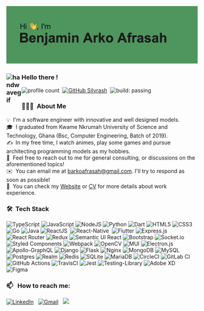![BannerGIF](./header.png)


### <img alt="handwavegif" src="https://user-images.githubusercontent.com/39513876/112366216-8cfe7400-8cfe-11eb-8116-7d3dbae20e97.gif" width='40' align="left"/> Hello there !
![profile count](https://komarev.com/ghpvc/?username=Silvrash&color=red)&nbsp;
[![GitHub Silvrash](https://img.shields.io/github/followers/Silvrash?label=follow&style=social)](https://github.com/Silvrash)&nbsp;
![build: passing](https://img.shields.io/badge/build-passing-success)
### 👨🏻‍💻 &nbsp;About Me

💡 &nbsp;I'm a software engineer with innovative and well designed models. \
🎓 &nbsp;I graduated from Kwame Nkrumah University of Science and Technology, Ghana (Bsc, Computer Engineering, Batch of 2019).\
✍️ &nbsp;In my free time, I watch animes, play some games and pursue architecting programming models as my hobbies.\
💬 &nbsp;Feel free to reach out to me for general consulting, or discussions on the aforementioned topics!\
✉️ &nbsp;You can email me at barkoafrasah@gmail.com. I'll try to respond as soon as possible!\
📄 &nbsp;You can check my [Website](https://benjin.netlify.app/) or [CV](https://github.com/Silvrash/cv/blob/main/example/cv.pdf) for more details about work experience.


### 🛠 &nbsp;Tech Stack

![TypeScript](https://img.shields.io/badge/typescript-%23007ACC.svg?style=plastic&logo=typescript&logoColor=white)
![JavaScript](https://img.shields.io/badge/javascript-%23323330.svg?style=plastic&logo=javascript&logoColor=%23F7DF1E)
![NodeJS](https://img.shields.io/badge/node.js-6DA55F?style=plastic&logo=node.js&logoColor=white)
![Python](https://img.shields.io/badge/python-3670A0?style=plastic&logo=python&logoColor=ffdd54)
![Dart](https://img.shields.io/badge/dart-%230175C2.svg?style=plastic&logo=dart&logoColor=white)
![HTML5](https://img.shields.io/badge/html5-%23E34F26.svg?style=plastic&logo=html5&logoColor=white)
![CSS3](https://img.shields.io/badge/css3-%231572B6.svg?style=plastic&logo=css3&logoColor=white)
![Go](https://img.shields.io/badge/go-%2300ADD8.svg?style=plastic&logo=go&logoColor=white)
![Java](https://img.shields.io/badge/java-%23ED8B00.svg?style=plastic&logo=java&logoColor=white)
![ReactJS](https://img.shields.io/badge/-ReactJS-05122A?style=plastic&logo=react&logoColor=%2361DAFB)&nbsp;
![React-Native](https://img.shields.io/badge/-React_Native-05122A?style=plastic&logo=react&logoColor=%2361DAFB)&nbsp;
![Flutter](https://img.shields.io/badge/Flutter-%2302569B.svg?style=plastic&logo=Flutter&logoColor=white)
![Express.js](https://img.shields.io/badge/express.js-%23404d59.svg?style=plastic&logo=express&logoColor=%2361DAFB)
![React Router](https://img.shields.io/badge/React_Router-CA4245?style=plastic&logo=react-router&logoColor=white)
![Redux](https://img.shields.io/badge/redux-%23593d88.svg?style=plastic&logo=redux&logoColor=white)
![Semantic UI React](https://img.shields.io/badge/Semantic%20UI%20React-%2335BDB2.svg?style=plastic&logo=SemanticUIReact&logoColor=white)
![Bootstrap](https://img.shields.io/badge/bootstrap-%23563D7C.svg?style=plastic&logo=bootstrap&logoColor=white)
![Socket.io](https://img.shields.io/badge/Socket.io-black?style=plastic&logo=socket.io&badgeColor=010101)
![Styled Components](https://img.shields.io/badge/styled--components-DB7093?style=plastic&logo=styled-components&logoColor=white)
![Webpack](https://img.shields.io/badge/webpack-%238DD6F9.svg?style=plastic&logo=webpack&logoColor=black)
![OpenCV](https://img.shields.io/badge/opencv-%23white.svg?style=plastic&logo=opencv&logoColor=white)
![MUI](https://img.shields.io/badge/MUI-%230081CB.svg?style=plastic&logo=material-ui&logoColor=white)
![Electron.js](https://img.shields.io/badge/Electron-191970?style=plastic&logo=Electron&logoColor=white)
![Apollo-GraphQL](https://img.shields.io/badge/-ApolloGraphQL-311C87?style=plastic&logo=apollo-graphql)
![Django](https://img.shields.io/badge/django-%23092E20.svg?style=plastic&logo=django&logoColor=white)
![Flask](https://img.shields.io/badge/flask-%23000.svg?style=plastic&logo=flask&logoColor=white)
![Nginx](https://img.shields.io/badge/nginx-%23009639.svg?style=plastic&logo=nginx&logoColor=white)
![MongoDB](https://img.shields.io/badge/MongoDB-%234ea94b.svg?style=plastic&logo=mongodb&logoColor=white)
![MySQL](https://img.shields.io/badge/mysql-%2300f.svg?style=plastic&logo=mysql&logoColor=white)
![Postgres](https://img.shields.io/badge/postgres-%23316192.svg?style=plastic&logo=postgresql&logoColor=white)
![Realm](https://img.shields.io/badge/Realm-39477F?style=plastic&logo=realm&logoColor=white)
![Redis](https://img.shields.io/badge/redis-%23DD0031.svg?style=plastic&logo=redis&logoColor=white)
![SQLite](https://img.shields.io/badge/sqlite-%2307405e.svg?style=plastic&logo=sqlite&logoColor=white)
![MariaDB](https://img.shields.io/badge/MariaDB-003545?style=plastic&logo=mariadb&logoColor=white)
![CircleCI](https://img.shields.io/badge/CIRCLECI-%23161616.svg?style=plastic&logo=circleci&logoColor=white)
![GitLab CI](https://img.shields.io/badge/GitLabCI-%23181717.svg?style=plastic&logo=gitlab&logoColor=white)
![GitHub Actions](https://img.shields.io/badge/githubactions-%232671E5.svg?style=plastic&logo=githubactions&logoColor=white)
![TravisCI](https://img.shields.io/badge/travisci-%232B2F33.svg?style=plastic&logo=travis&logoColor=white)
![Jest](https://img.shields.io/badge/-jest-%23C21325?style=plastic&logo=jest&logoColor=white)
![Testing-Library](https://img.shields.io/badge/-TestingLibrary-%23E33332?style=plastic&logo=testing-library&logoColor=white)
![Adobe XD](https://img.shields.io/badge/Adobe%20XD-470137?style=plastic&logo=Adobe%20XD&logoColor=#FF61F6)
![Figma](https://img.shields.io/badge/figma-%23F24E1E.svg?style=plastic&logo=figma&logoColor=white)

### 📫 &nbsp; How to reach me:


<a href="https://www.linkedin.com/in/benjamin-arko-afrasah-0452a0148/"><img alt="LinkedIn" src="https://img.shields.io/badge/linkedin%20-%230077B5.svg?&style=plastic&logo=linkedin&logoColor=white"/></a> &nbsp;
<a href="mailto:barkoafrasah@gmail.com"><img alt="Gmail" src="https://img.shields.io/badge/Gmail-D14836?style=plastic&logo=gmail&logoColor=white" /></a> &nbsp;
<a href="https://www.instagram.com/djinofcode"><img src="https://img.shields.io/badge/-@djinofcode-E4405F?style=plastic&logo=Instagram&logoColor=white"/></a> &nbsp;
